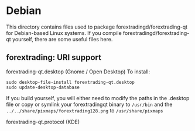 
Debian
====================
This directory contains files used to package forextradingd/forextrading-qt
for Debian-based Linux systems. If you compile forextradingd/forextrading-qt yourself, there are some useful files here.

## forextrading: URI support ##


forextrading-qt.desktop  (Gnome / Open Desktop)
To install:

	sudo desktop-file-install forextrading-qt.desktop
	sudo update-desktop-database

If you build yourself, you will either need to modify the paths in
the .desktop file or copy or symlink your forextradingqt binary to `/usr/bin`
and the `../../share/pixmaps/forextrading128.png` to `/usr/share/pixmaps`

forextrading-qt.protocol (KDE)

